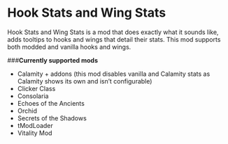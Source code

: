 # Hook Stats and Wing Stats
Hook Stats and Wing Stats is a mod that does exactly what it sounds like, adds tooltips to hooks and wings that detail their stats. This mod supports both modded and vanilla hooks and wings.

###**Currently supported mods**
* Calamity + addons (this mod disables vanilla and Calamity stats as Calamity shows its own and isn’t configurable)
* Clicker Class
* Consolaria
* Echoes of the Ancients
* Orchid
* Secrets of the Shadows
* tModLoader
* Vitality Mod
